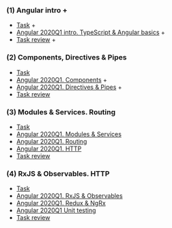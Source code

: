 ### (1) Angular intro +
- [Task](https://github.com/rolling-scopes-school/tasks/blob/master/tasks/angular/intro.md) +
- [Angular 2020Q1 intro. TypeScript & Angular basics](https://www.youtube.com/watch?v=HoUq9xyfCAk&feature=youtu.be) +
- [Task review](https://www.youtube.com/watch?v=jwIVkodBPgU&t) +
### (2) Components, Directives & Pipes
- [Task](https://github.com/rolling-scopes-school/tasks/blob/master/tasks/angular/components-directives-pipes.md)
- [Angular 2020Q1. Components](https://www.youtube.com/watch?v=rY_FWXmh4QI) +
- [Angular 2020Q1. Directives & Pipes](https://www.youtube.com/watch?v=S7TKY7hfWa0&feature=youtu.be) +
- [Task review](https://www.youtube.com/watch?v=PWsq_OvZsQo)
### (3) Modules & Services. Routing
- [Task](https://github.com/rolling-scopes-school/tasks/blob/master/tasks/angular/modules-services-routing.md)
- [Angular 2020Q1. Modules & Services](https://www.youtube.com/watch?v=t4LuNI9HCMM)
- [Angular 2020Q1. Routing](https://www.youtube.com/watch?v=t_bGVB6jzUw&feature=youtu.be)
- [Angular 2020Q1. HTTP](https://www.youtube.com/watch?v=2LVepjuFjHw&feature=youtu.be)
- [Task review](https://www.youtube.com/watch?v=xY-y8bAQq6A)
### (4) RxJS & Observables. HTTP
- [Task](https://github.com/rolling-scopes-school/tasks/blob/master/tasks/angular/rxjs-observables-http.md)
- [Angular 2020Q1. RxJS & Observables](https://www.youtube.com/watch?v=uXaMBTsuTbQ&feature=youtu.be)
- [Angular 2020Q1. Redux & NgRx](https://www.youtube.com/watch?v=-8APehOVRLM&feature=youtu.be)
- [Angular 2020Q1 Unit testing](https://www.youtube.com/watch?v=MSXCNHrmk9U&pp=QAA%3D)
- [Task review](https://www.youtube.com/watch?v=aRgMI3bhhtY&pp=QAA%3D)
